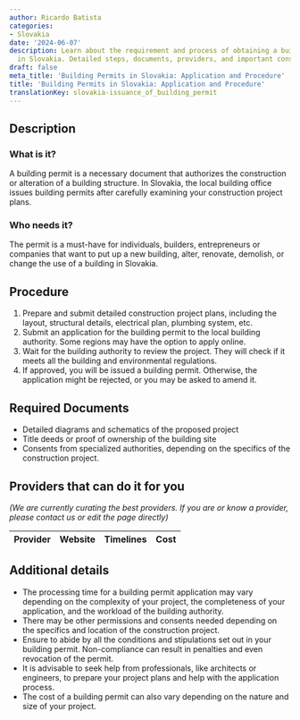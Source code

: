 ```yaml
---
author: Ricardo Batista
categories:
- Slovakia
date: '2024-06-07'
description: Learn about the requirement and process of obtaining a building permit
  in Slovakia. Detailed steps, documents, providers, and important considerations.
draft: false
meta_title: 'Building Permits in Slovakia: Application and Procedure'
title: 'Building Permits in Slovakia: Application and Procedure'
translationKey: slovakia-issuance_of_building_permit
---
```



## Description
### What is it?
A building permit is a necessary document that authorizes the construction or alteration of a building structure. In Slovakia, the local building office issues building permits after carefully examining your construction project plans.

### Who needs it?
The permit is a must-have for individuals, builders, entrepreneurs or companies that want to put up a new building, alter, renovate, demolish, or change the use of a building in Slovakia.

## Procedure
1. Prepare and submit detailed construction project plans, including the layout, structural details, electrical plan, plumbing system, etc.
2. Submit an application for the building permit to the local building authority. Some regions may have the option to apply online.
3. Wait for the building authority to review the project. They will check if it meets all the building and environmental regulations.
4. If approved, you will be issued a building permit. Otherwise, the application might be rejected, or you may be asked to amend it.

## Required Documents
- Detailed diagrams and schematics of the proposed project
- Title deeds or proof of ownership of the building site
- Consents from specialized authorities, depending on the specifics of the construction project.

## Providers that can do it for you

_(We are currently curating the best providers. If you are or know a provider, please contact us or edit the page directly)_

| Provider        |     Website     |     Timelines    |       Cost      |
| --------------- | --------------- |  :-------------: | :-------------: |

## Additional details
- The processing time for a building permit application may vary depending on the complexity of your project, the completeness of your application, and the workload of the building authority.
- There may be other permissions and consents needed depending on the specifics and location of the construction project.
- Ensure to abide by all the conditions and stipulations set out in your building permit. Non-compliance can result in penalties and even revocation of the permit.
- It is advisable to seek help from professionals, like architects or engineers, to prepare your project plans and help with the application process.
- The cost of a building permit can also vary depending on the nature and size of your project.